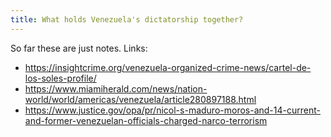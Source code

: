 ```yaml
---
title: What holds Venezuela's dictatorship together?
---
```

So far these are just notes. Links:
- https://insightcrime.org/venezuela-organized-crime-news/cartel-de-los-soles-profile/
- https://www.miamiherald.com/news/nation-world/world/americas/venezuela/article280897188.html
- https://www.justice.gov/opa/pr/nicol-s-maduro-moros-and-14-current-and-former-venezuelan-officials-charged-narco-terrorism